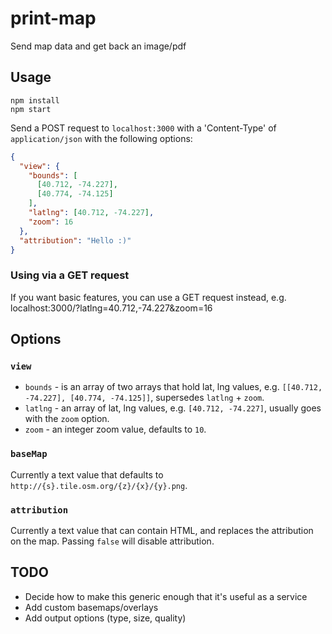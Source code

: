 print-map
=========

Send map data and get back an image/pdf

## Usage

```no-highlight
npm install
npm start
```

Send a POST request to `localhost:3000` with a 'Content-Type' of `application/json` with the following options:

```json
{
  "view": {
    "bounds": [
      [40.712, -74.227],
      [40.774, -74.125]
    ],
    "latlng": [40.712, -74.227],
    "zoom": 16
  },
  "attribution": "Hello :)"
}
```

### Using via a GET request

If you want basic features, you can use a GET request instead, e.g. localhost:3000/?latlng=40.712,-74.227&zoom=16

## Options

### `view`

* `bounds` - is an array of two arrays that hold lat, lng values, e.g. `[[40.712, -74.227], [40.774, -74.125]]`, supersedes `latlng` + `zoom`.
* `latlng` - an array of lat, lng values, e.g. `[40.712, -74.227]`, usually goes with the `zoom` option.
* `zoom` - an integer zoom value, defaults to `10`.

### `baseMap`

Currently a text value that defaults to `http://{s}.tile.osm.org/{z}/{x}/{y}.png`.

### `attribution`

Currently a text value that can contain HTML, and replaces the attribution on the map.
Passing `false` will disable attribution.


## TODO

* Decide how to make this generic enough that it's useful as a service
* Add custom basemaps/overlays
* Add output options (type, size, quality)

